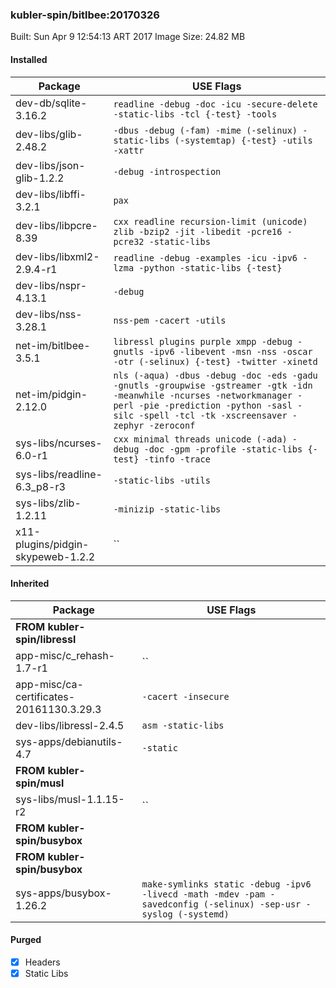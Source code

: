 ### kubler-spin/bitlbee:20170326

Built: Sun Apr  9 12:54:13 ART 2017
Image Size: 24.82 MB

#### Installed
Package | USE Flags
--------|----------
dev-db/sqlite-3.16.2 | `readline -debug -doc -icu -secure-delete -static-libs -tcl {-test} -tools`
dev-libs/glib-2.48.2 | `-dbus -debug (-fam) -mime (-selinux) -static-libs (-systemtap) {-test} -utils -xattr`
dev-libs/json-glib-1.2.2 | `-debug -introspection`
dev-libs/libffi-3.2.1 | `pax`
dev-libs/libpcre-8.39 | `cxx readline recursion-limit (unicode) zlib -bzip2 -jit -libedit -pcre16 -pcre32 -static-libs`
dev-libs/libxml2-2.9.4-r1 | `readline -debug -examples -icu -ipv6 -lzma -python -static-libs {-test}`
dev-libs/nspr-4.13.1 | `-debug`
dev-libs/nss-3.28.1 | `nss-pem -cacert -utils`
net-im/bitlbee-3.5.1 | `libressl plugins purple xmpp -debug -gnutls -ipv6 -libevent -msn -nss -oscar -otr (-selinux) {-test} -twitter -xinetd`
net-im/pidgin-2.12.0 | `nls (-aqua) -dbus -debug -doc -eds -gadu -gnutls -groupwise -gstreamer -gtk -idn -meanwhile -ncurses -networkmanager -perl -pie -prediction -python -sasl -silc -spell -tcl -tk -xscreensaver -zephyr -zeroconf`
sys-libs/ncurses-6.0-r1 | `cxx minimal threads unicode (-ada) -debug -doc -gpm -profile -static-libs {-test} -tinfo -trace`
sys-libs/readline-6.3_p8-r3 | `-static-libs -utils`
sys-libs/zlib-1.2.11 | `-minizip -static-libs`
x11-plugins/pidgin-skypeweb-1.2.2 | ``
#### Inherited
Package | USE Flags
--------|----------
**FROM kubler-spin/libressl** |
app-misc/c_rehash-1.7-r1 | ``
app-misc/ca-certificates-20161130.3.29.3 | `-cacert -insecure`
dev-libs/libressl-2.4.5 | `asm -static-libs`
sys-apps/debianutils-4.7 | `-static`
**FROM kubler-spin/musl** |
sys-libs/musl-1.1.15-r2 | ``
**FROM kubler-spin/busybox** |
**FROM kubler-spin/busybox** |
sys-apps/busybox-1.26.2 | `make-symlinks static -debug -ipv6 -livecd -math -mdev -pam -savedconfig (-selinux) -sep-usr -syslog (-systemd)`
#### Purged
- [x] Headers
- [x] Static Libs
